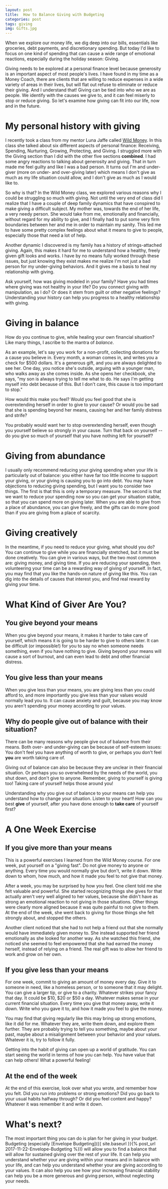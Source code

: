 ```yaml
---
layout: post
title:  How to Balance Giving with Budgeting
categories: post
tags: giving
img: Gifts.jpg
---
```


When we explore our money life, we dig deep into our bills, essentials like groceries, debt payments, and discretionary spending. But today I'd like to focus on one kind of spending that can cause a wide range of emotional reactions, especially during the holiday season: Giving.

Giving needs to be explored at a personal finance level because generosity is an important aspect of most people's lives. I have found in my time as a Money Coach, there are clients that are willing to reduce expenses in a wide variety of areas in their lives, but will flat out refuse to eliminate or reduce their giving. And I understand that! Giving can be tied into who we are as people. We identify with the causes we give to, and it can feel miserly to stop or reduce giving. So let's examine how giving can fit into our life, now and in the future.

<!--more-->

# My personal history with giving
I recently took a class from my mentor Luna Jaffe called [Wild Money](http://lunajaffe.com/wild-money/). In this class she talked about six different aspects of personal finance: Receiving, Spending, Nurturing, Growing, Protecting, and Giving. I struggled more with the Giving section than I did with the other five sections **combined**. I had some angry reactions to talking about generosity and giving. That in turn made me feel guilty and like I was a bad person. It turns out I'm and under-giver (more on under- and over-giving later) which means I don't give as much as my life situation could allow, and I don't give as much as I would like to.

So why is that? In the Wild Money class, we explored various reasons why I could be struggling so much with giving. Not until the very end of class did I realize that I have a couple of deep family dynamics that have conspired to make giving a difficult subject. My mother was, towards the end of her life, a very needy person. She would take from me, emotionally and financially, without regard for my ability to give, and I finally had to put some very firm boundaries between her and me in order to maintain my sanity. This led me to have some pretty complex feelings about what it means to give to people, especially those that need a lot of help.

Another dynamic I discovered is my family has a history of strings-attached giving. Again, this makes it hard for me to understand how a healthy, freely given gift looks and works. I have by no means fully worked through these issues, but just knowing they exist makes me realize I'm not just a bad person for my under-giving behaviors. And it gives me a basis to heal my relationship with giving.

Ask yourself, how was giving modeled in your family? Have you had times where giving was not healthy in your life? Do you connect giving with manipulation, as I do? Or does it stem from guilt or other negative feelings? Understanding your history can help you progress to a healthy relationship with giving.

# Giving in balance

How do you continue to give, while healing your own financial situation? Like many things, I ascribe to the mantra of _balance_. 

As an example, let's say you work for a non-profit, collecting donations for a cause you believe in. Every month, a woman comes in, and writes you a check for $500 dollars. It's a generous gift, and you are always delighted to see her. One day, you notice she's outside, arguing with a younger man, who walks away as she comes inside. As she opens her checkbook, she says, "my son is always trying to tell me what to do. He says I'm getting myself into debt because of this. But I don't care, this cause is too important to stop."

How would this make you feel? Would you feel good that she is overextending herself in order to give to your cause? Or would you be sad that she is spending beyond her means, causing her and her family distress and strife?

You probably would want her to stop overextending herself, even though you yourself believe so strongly in your cause. Turn that back on yourself -- do you give so much of yourself that you have nothing left for yourself? 

# Giving from abundance

I usually only recommend reducing your giving spending when your life is particularly out of balance: you either have far too little income to support your giving, or your giving is causing you to go into debt. You may have objections to reducing giving spending, but I want you to consider two things. The first is that this is only a temporary measure. The second is that we want to reduce your spending now so you can get your situation stable, so that you can spend more on giving later. When you are able to give from a place of abundance, you can give freely, and the gifts can do more good than if you are giving from a place of scarcity.

# Giving creatively
In the meantime, if you need to reduce your giving, what should you do? You can continue to give while you are financially stretched, but it must be done creatively. You can give in various ways, but the two most common are: giving money, and giving time. If you are reducing your spending, then volunteering your time can be a rewarding way of giving of yourself. In fact, you may find that you like the hands-on nature of giving like this. You can dig into the details of causes that interest you, and find real reward by giving your time.

# What Kind of Giver Are You?

## You give beyond your means

When you give beyond your means, it makes it harder to take care of yourself, which means it is going to be harder to give to others later. It can be difficult (or impossible!) for you to say no when someone needs something, even if you have nothing to give. Giving beyond your means will cause a sort of burnout, and can even lead to debt and other financial distress. 

## You give less than your means

When you give less than your means, you are giving less than you could afford to, and more importantly you give less than your values would normally lead you to. It can cause anxiety and guilt, because you may know you aren't spending your money according to your values.

## Why do people give out of balance with their situation?

There can be many reasons why people give out of balance from their means. Both over- and under-giving can be because of self-esteem issues: You don't feel you have anything of worth to give, or perhaps you don't feel **you** are worth taking care of.

Giving out of balance can also be because they are unclear in their financial situation. Or perhaps you so overwhelmed by the needs of the world, you shut down, and don't give to anyone.
Remember, giving to yourself is giving too! Taking care of yourself helps those around you!

Understanding why you give out of balance to your means can help you understand how to change your situation. Listen to your heart! How can you best **give** of yourself, after you have done enough to **take care** of yourself first?

# A One Week Exercise

## If you give more than your means
This is a powerful exercises I learned from the Wild Money course. For one week, put yourself on a "giving fast". Do not give money to anyone or anything. Every time you would normally give but don't, write it down. Write down to whom, how much, and how it made you feel to not give that money. 

After a week, you may be surprised by how you feel. One client told me she felt valuable and powerful. She started recognizing things she gives for that actually aren't very well aligned to her values, because she didn't have as strong an emotional reaction to not giving in those situations. Other things were clearly more aligned because it was quite painful to not give to them. At the end of the week, she went back to giving for those things she felt strongly about, and stopped the others.

Another client noticed that she had to not help a friend out that she normally would have immediately given money to. She instead supported her friend emotionally as she looked for another way. As she watched this friend, she noticed she seemed to feel empowered that she had earned the money herself, instead of relying on a friend. The real gift was to allow her friend to work and grow on her own. 

## If you give less than your means
For one week, commit to giving an amount of money every day. Give it to someone in need, like a homeless person, or to someone that it may delight. You can give a larger tip, or give to a charity. Whatever strikes your fancy that day. It could be $10, $20 or $50 a day. Whatever makes sense in your current financial situation. Every time you give that money away, write it down. Write who you gave it to, and how it made you feel to give the money.

You may find that giving regularly like this may bring up strong emotions, like it did for me. Whatever they are, write them down, and explore them further. They are probably trying to tell you something, maybe about your past, maybe about a misalignment between your behavior and your values. Whatever it is, try to follow it fully.

Getting into the habit of giving can open up a world of gratitude. You can start seeing the world in terms of how you can help. You have value that can help others! What a powerful feeling!

## At the end of the week
At the end of this exercise, look over what you wrote, and remember how you felt. Did you run into problems or strong emotions? Did you go back to your usual habits halfway through? Or did you feel content and happy? Whatever it was remember it and write it down.

# What's next?

The most important thing you can do is plan for her giving in your budget. Budgeting (especially [Envelope Budgeting]({{ site.baseurl }}{% post_url 2017-11-22-Envelope-Budgeting %})) will allow you to find a balance that will allow for sustained giving over the rest of your life. It can help you understand whether your are giving within your means and in balance with your life, and can help you understand whether your are giving according to your values. It can also help you see how your increasing financial stability can help you be a more generous and giving person, without neglecting your needs.